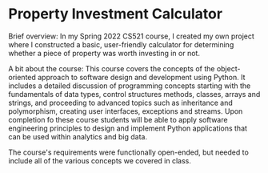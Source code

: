 # Property Investment Calculator
Brief overview: In my Spring 2022 CS521 course, I created my own project where I constructed a basic, user-friendly calculator for determining whether a piece of property was worth investing in or not.

A bit about the course: This course covers the concepts of the object-oriented approach to software design and development using Python. It includes a detailed discussion of programming concepts starting with the fundamentals of data types, control structures methods, classes, arrays and strings, and proceeding to advanced topics such as inheritance and polymorphism, creating user interfaces, exceptions and streams. Upon completion fo these course students will be able to apply software engineering principles to design and implement Python applications that can be used within analytics and big data.

The course's requirements were functionally open-ended, but needed to include all of the various concepts we covered in class.

